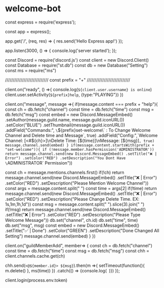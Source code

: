 # welcome-bot
const express = require('express');

const app = express();

app.get('/', (req, res) => {
  res.send('Hello Express app!')
});

app.listen(3000, () => {
  console.log('server started');
});

const Discord = require('discord.js')
const client = new Discord.Client()
const Database = require("st.db")
const db = new Database("Setting")
const ms = require("ms")

////////////////////////////
const prefix = "+"
////////////////////////////

client.on("ready", () =>{
console.log(`${client.user.username} is online`)
client.user.setActivity(`${prefix}help`, {type:"PLAYING"})
})

client.on("message", message =>{
if(message.content === prefix + "help"){
const ch = db.fetch("channel")
const time = db.fetch("time")
const msg = db.fetch("msg")
const embed = new Discord.MessageEmbed()
.setAuthor(message.guild.name, message.guild.iconURL())
.setColor("BLUE")
.setThumbnail(message.guild.iconURL())
.addField("Commands:", `\`${prefix}set-welcome\` : To Change Welcome Channel and Delete time and Message`, true)
.addField("Config:",`Welcome Channel: [<#${ch}>]\nDelete Time: [${time}]\nMessage: [${msg}]`, true)
message.channel.send(embed)
}
if(message.content.startsWith(prefix + "set-welcome")){
if (!message.member.hasPermission('ADMINISTRATOR')) return message.channel.send(new Discord.MessageEmbed()
.setTitle("❌ | Error")
.setColor("RED")
.setDescription("You Dont Have \`ADMINISTRATOR\` Permission"))

const ch = message.mentions.channels.first()
if(!ch) return message.channel.send(new Discord.MessageEmbed()
.setTitle("❌ | Error")
.setColor("RED")
.setDescription("Please Mention Welcome Channel")) 
const args = message.content.split(" ")
const time = args[2]
if(!time) return message.channel.send(new Discord.MessageEmbed()
.setTitle("❌ | Error")
.setColor("RED")
.setDescription("Please Change Delete Time. EX: 1s,1m,1h,1d"))
const msg = message.content.split(" ").slice(3).join(" ")
if(!msg) return message.channel.send(new Discord.MessageEmbed()
.setTitle("❌ | Error")
.setColor("RED")
.setDescription("Please Type Welcome Message"))
db.set("channel", ch.id)
db.set("time", time)
db.set("msg", msg)
const embed = new Discord.MessageEmbed()
.setTitle("✅ | Done")
.setColor("GREEN")
.setDescription("Done Changed All Setting")
message.channel.send(embed)
} 
})

client.on("guildMemberAdd", member=> {
const ch = db.fetch("channel")
const time = db.fetch("time")
const msg = db.fetch("msg")
const chh = client.channels.cache.get(ch)

chh.send(`<@${member.id}> ${msg}`).then(m =>{
setTimeout(function(){
m.delete()
}, ms(time))
})
.catch(() => {console.log(` `)})
});

client.login(process.env.token)
